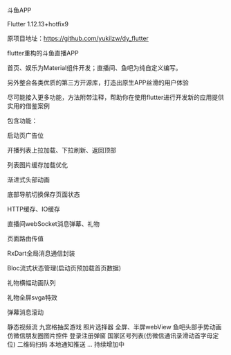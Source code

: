 斗鱼APP

Flutter 1.12.13+hotfix9

原项目地址：https://github.com/yukilzw/dy_flutter

flutter重构的斗鱼直播APP

首页、娱乐为Material组件开发；直播间、鱼吧为纯自定义编写。

另外整合各类优质的第三方开源库，打造出原生APP丝滑的用户体验

尽可能接入更多功能，方法附带注释，帮助你在使用flutter进行开发新的应用提供实用的借鉴案例


包含功能：

启动页广告位

开播列表上拉加载、下拉刷新、返回顶部

列表图片缓存加载优化

渐进式头部动画

底部导航切换保存页面状态

HTTP缓存、IO缓存

直播间webSocket消息弹幕、礼物

页面路由传值

RxDart全局消息通信封装

Bloc流式状态管理(启动页预加载首页数据)

礼物横幅动画队列

礼物全屏svga特效

弹幕消息滚动

静态视频流
九宫格抽奖游戏
照片选择器
全屏、半屏webView
鱼吧头部手势动画
仿微信朋友圈图片控件
登录注册弹窗
国家区号列表(仿微信通讯录滑动首字母定位)
二维码扫码
本地通知推送
...
持续增加中
